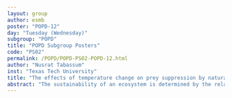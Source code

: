 ```yaml
---
layout: group
author: esmb
poster: "POPD-12"
day: "Tuesday (Wednesday)"
subgroup: "POPD"
title: "POPD Subgroup Posters"
code: "PS02"
permalink: /POPD/POPD-PS02-POPD-12.html
author: "Nusrat Tabassum"
inst: "Texas Tech University"
title: "The effects of temperature change on prey suppression by natural predators"
abstract: "The sustainability of an ecosystem is determined by the relationship between predators and prey. The factors that play an important role in this context are temperature, body mass, foraging area, intraspecific competition and intraguild predation, all of which impact a predator's functional response. In the context of global warming, changing temperature could play a key role in changing prey suppression. Depending on the temperature, prey and predator can become active or inactive and temperature can affect other behaviors such as eating habit, foraging area, body growth etc. We use a dynamic model to describe prey suppression. We illustrate how predator behaviors would change with temperature at different times in a day or when average temperature increases."
---
```

